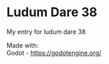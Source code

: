 Ludum Dare 38
=============

My entry for ludum dare 38

Made with:     
    Godot - https://godotengine.org/   
